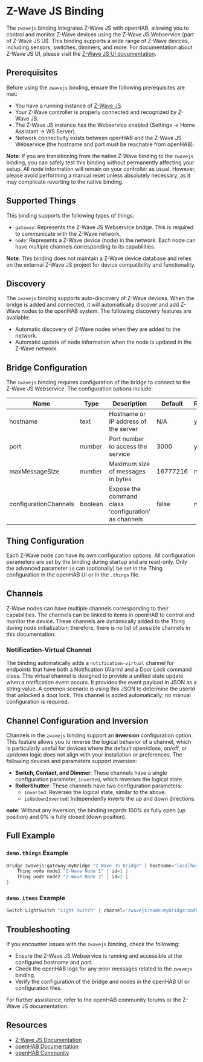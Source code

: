 # Z-Wave JS Binding

The `zwavejs` binding integrates Z-Wave JS with openHAB, allowing you to control and monitor Z-Wave devices using the Z-Wave JS Webservice (part of Z-Wave JS UI).
This binding supports a wide range of Z-Wave devices, including sensors, switches, dimmers, and more.
For documentation about Z-Wave JS UI, please visit the [Z-Wave JS UI documentation](https://zwave-js.github.io/zwave-js-ui/).

## Prerequisites

Before using the `zwavejs` binding, ensure the following prerequisites are met:

- You have a running instance of [Z-Wave JS](https://zwave-js.github.io/zwave-js-ui/).
- Your Z-Wave controller is properly connected and recognized by Z-Wave JS.
- The Z-Wave JS instance has the Webservice enabled (Settings -> Home Assistant -> WS Server).
- Network connectivity exists between openHAB and the Z-Wave JS Webservice (the hostname and port must be reachable from openHAB).

**Note**: If you are transitioning from the native Z-Wave binding to the `zwavejs` binding, you can safely test this binding without permanently affecting your setup. All node information will remain on your controller as usual. However, please avoid performing a manual reset unless absolutely necessary, as it may complicate reverting to the native binding.

## Supported Things

This binding supports the following types of things:

- `gateway`: Represents the Z-Wave JS Webservice bridge. This is required to communicate with the Z-Wave network.
- `node`: Represents a Z-Wave device (node) in the network. Each node can have multiple channels corresponding to its capabilities.

**Note**: This binding does not maintain a Z-Wave device database and relies on the external Z-Wave JS project for device compatibility and functionality.

## Discovery

The `zwavejs` binding supports auto-discovery of Z-Wave devices.
When the bridge is added and connected, it will automatically discover and add Z-Wave nodes to the openHAB system.
The following discovery features are available:

- Automatic discovery of Z-Wave nodes when they are added to the network.
- Automatic update of node information when the node is updated in the Z-Wave network.

## Bridge Configuration

The `zwavejs` binding requires configuration of the bridge to connect to the Z-Wave JS Webservice.
The configuration options include:

| Name                  | Type    | Description                                          | Default  | Required | Advanced |
|-----------------------|---------|------------------------------------------------------|----------|----------|----------|
| hostname              | text    | Hostname or IP address of the server                 | N/A      | yes      | no       |
| port                  | number  | Port number to access the service                    | 3000     | yes      | no       |
| maxMessageSize        | number  | Maximum size of messages in bytes                    | 16777216 | no       | yes      |
| configurationChannels | boolean | Expose the command class 'configuration' as channels | false    | no       | yes      |

## Thing Configuration

Each Z-Wave node can have its own configuration options.
All configuration parameters are set by the binding during startup and are read-only.
Only the advanced parameter `id` can (optionally) be set in the Thing configuration in the openHAB UI or in the `.things` file.

## Channels

Z-Wave nodes can have multiple channels corresponding to their capabilities.
The channels can be linked to items in openHAB to control and monitor the device.
These channels are dynamically added to the Thing during node initialization; therefore, there is no list of possible channels in this documentation.

### Notification-Virtual Channel

The binding automatically adds a `notification-virtual` channel for endpoints that have both a Notification (Alarm) and a Door Lock command class.
This virtual channel is designed to provide a unified state update when a notification event occurs.
It provides the event payload in JSON as a string value.
A common scenario is using this JSON to determine the userId that unlocked a door lock.
This channel is added automatically; no manual configuration is required.

## Channel Configuration and Inversion

Channels in the `zwavejs` binding support an **inversion** configuration option.
This feature allows you to reverse the logical behavior of a channel, which is particularly useful for devices where the default open/close, on/off, or up/down logic does not align with your installation or preferences.
The following devices and parameters support inversion:

- **Switch, Contact, and Dimmer**: These channels have a single configuration parameter, `inverted`, which reverses the logical state.
- **RollerShutter**: These channels have two configuration parameters:
  - `inverted`: Reverses the logical state, similar to the above.
  - `isUpdownInverted`: Independently inverts the up and down directions.

**note:** Without any inversion, the binding regards 100% as fully open (up position) and 0% is fully closed (down position).

## Full Example

### `demo.things` Example

```java
Bridge zwavejs:gateway:myBridge "Z-Wave JS Bridge" [ hostname="localhost", port=3000 ] {
    Thing node node1 "Z-Wave Node 1" [ id=1 ]
    Thing node node2 "Z-Wave Node 2" [ id=2 ]
}
```

### `demo.items` Example

```java
Switch LightSwitch "Light Switch" { channel="zwavejs:node:myBridge:node1:binary-switch-value" }
```

## Troubleshooting

If you encounter issues with the `zwavejs` binding, check the following:

- Ensure the Z-Wave JS Webservice is running and accessible at the configured hostname and port.
- Check the openHAB logs for any error messages related to the `zwavejs` binding.
- Verify the configuration of the bridge and nodes in the openHAB UI or configuration files.

For further assistance, refer to the openHAB community forums or the Z-Wave JS documentation.

## Resources

- [Z-Wave JS Documentation](https://zwave-js.github.io/node-zwave-js/)
- [openHAB Documentation](https://www.openhab.org/docs/)
- [openHAB Community](https://community.openhab.org/)
